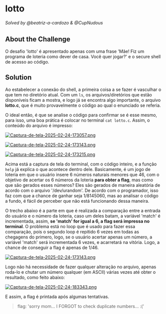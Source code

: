 # lotto

###### Solved by @beatriz-a-cardozo & @CupNudous

## About the Challenge

O desafio 'lotto' é apresentado apenas com uma frase 'Mãe! Fiz um programa de loteria como dever de casa. Você quer jogar?' e o secure shell de acesso ao código.

## Solution

Ao estabelecer a conexão do shell, a primeira coisa a se fazer é vasculhar o que tem no diretório atual. Com um ``ls``, os arquivos/diretórios que estão disponíveis ficam a mostra, e logo já se encontra algo importante, o arquivo **lotto.c**, que é muito provavelmente o código ao qual o enunciado se referia. 

O ideal então, é que se analise o código para confirmar se é esse mesmo, para isso, uma boa prática é colocar no terminal ``cat lotto.c``. Assim, o conteúdo do arquivo é impresso:

[![Captura-de-tela-2025-02-24-173057.png](https://i.postimg.cc/dt7QmkVf/Captura-de-tela-2025-02-24-173057.png)](https://postimg.cc/Vd8czNM9)

[![Captura-de-tela-2025-02-24-173143.png](https://i.postimg.cc/B6Ys249s/Captura-de-tela-2025-02-24-173143.png)](https://postimg.cc/FdL24tHn)

[![Captura-de-tela-2025-02-24-173215.png](https://i.postimg.cc/yxDKPtsR/Captura-de-tela-2025-02-24-173215.png)](https://postimg.cc/dZcgQW7Q)

Acima está a captura de tela do terminal, com o código inteiro, e a função ``help`` já explica o que acontece dentro dele. Basicamente, é um jogo de loteria em que o usuário insere 6 números naturais menores que 46, com o objetivo de acertar os 6 números da loteria **para obter a flag**, mas como que são gerados esses números? Eles são gerados de maneira aleatória de acordo com o arquivo '/dev/urandom'. De acordo com o programador, isso faz com que a chance de ganhar seja 1/8145060, mas ao analisar o código a fundo, é fácil de perceber que não está funcionando dessa maneira.

O trecho abaixo é a parte em que é realizada a comparação entre a entrada do usuário e o número da loteria, caso um deles batam, a variável 'match' é incrementada, assim, **se 'match' for igual a 6, a flag será impressa no terminal**. O problema está no loop que é usado para fazer essa comparação, pois o segundo loop é repitido 6 vezes em todas as chegagens do primero, logo, se o usuário acertar apenas um número, a variável 'match' será incrementada 6 vezes, e acarretará na vitória. Logo, a chance de conseguir a flag é apenas de 1/46.

[![Captura-de-tela-2025-02-24-173143.png](https://i.postimg.cc/cC09185L/Captura-de-tela-2025-02-24-173143.png)](https://postimg.cc/472bBngD)

Logo não há necessidade de fazer qualquer alteração no arquivo, apenas roda-lo e chutar um número qualquer (em ASCII) várias vezes até obter o resultado, como feito abaixo:

[![Captura-de-tela-2025-02-24-183343.png](https://i.postimg.cc/sghp8gw6/Captura-de-tela-2025-02-24-183343.png)](https://postimg.cc/4YX7HsCV)

E assim, a flag é printada após algumas tentativas.

>flag: 'sorry mom... I FORGOT to check duplicate numbers... :('
